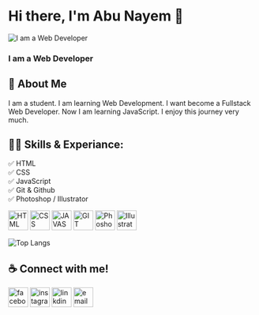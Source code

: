 # Hi there, I'm Abu Nayem 👋

![I am a Web Developer](https://wallpapers.com/images/hd/website-background-e3ttfyugioqlru1w.jpg)

### I am a Web Developer

## 🚀 About Me

I am a student. I am learning Web Development. I want become a Fullstack Web Developer. Now I am learning JavaScript. I enjoy this journey very much.   

## 👨‍🎓 Skills & Experiance:

✅ HTML <br>
✅ CSS <br>
✅ JavaScript <br>
✅ Git & Github <br>
✅ Photoshop / Illustrator <br>

<img src="https://cdn-icons-png.flaticon.com/128/174/174854.png" alt="HTML" width="40">  <img src="https://cdn-icons-png.flaticon.com/128/732/732190.png" alt="CSS" width="40">  <img src="https://cdn-icons-png.flaticon.com/128/5968/5968292.png" alt="JAVASCRIPT" width="40">  <img src="https://cdn-icons-png.flaticon.com/128/15466/15466163.png" alt="GIT" width="40">  <img src="https://cdn-icons-png.flaticon.com/128/5968/5968520.png" alt="Phoshop" width="40">  <img src="https://cdn-icons-png.flaticon.com/128/5968/5968472.png" alt="Illustrator" width="40">

![Top Langs](https://github-readme-stats.vercel.app/api/top-langs/?username=anuraghazra&layout=compact)

## ☕️ Connect with me!

[<img src='https://cdn-icons-png.flaticon.com/128/733/733547.png' alt='facebook' height='40'>](https://www.facebook.com/abu.nayem.1401)  [<img src='https://cdn-icons-png.flaticon.com/128/2111/2111463.png' alt='instagram' height='40'>](https://www.instagram.com/tawsipabunayem/)  [<img src='https://cdn-icons-png.flaticon.com/128/3991/3991775.png' alt='linkdin' height='40'>](https://www.linkdin.com)  [<img src='https://cdn-icons-png.flaticon.com/128/2965/2965306.png' alt='email' height='40'>](mailto:tawsip777@gmail.com)

